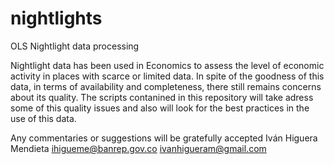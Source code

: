 # nightlights
OLS Nightlight data processing 

Nightlight data has been used in Economics to assess the level of economic activity in places with scarce or limited data. In spite of the goodness of this data, in terms of availability and completeness, there still remains concerns about its quality. The scripts contanined in this repository will take adress some of this quality issues and also will look for the best practices in the use of this data. 

Any commentaries or suggestions will be gratefully accepted
Iván Higuera Mendieta
ihigueme@banrep.gov.co
ivanhigueram@gmail.com